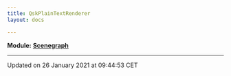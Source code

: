```yaml
---
title: QskPlainTextRenderer
layout: docs

---
```



**Module:** **[Scenegraph](/docs/modules/group___scenegraph/)**



-------------------------------

Updated on 26 January 2021 at 09:44:53 CET